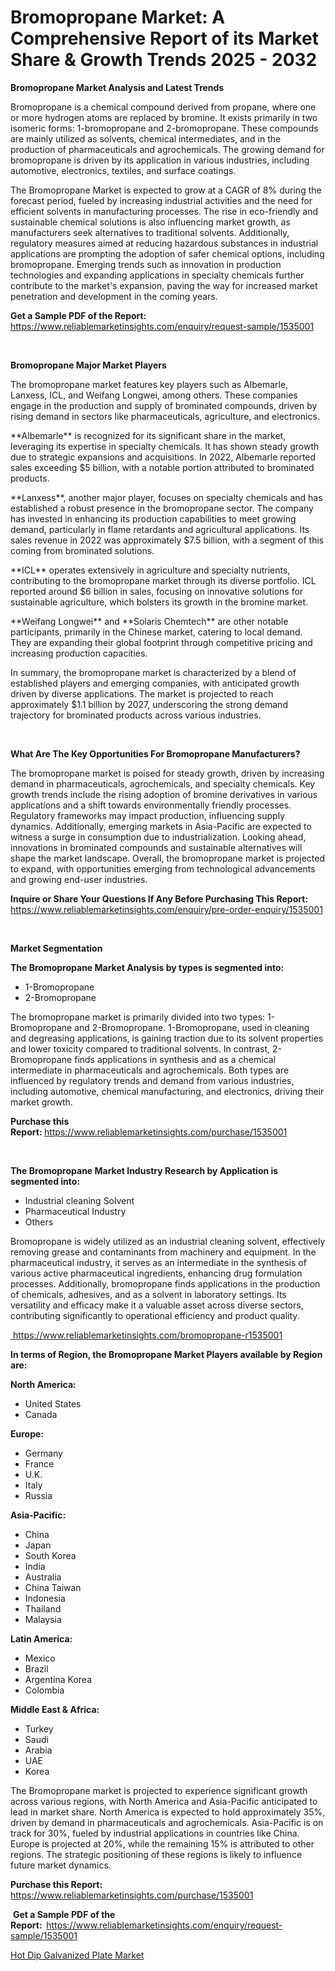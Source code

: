 <p><h1>Bromopropane Market: A Comprehensive Report of its Market Share & Growth Trends 2025 - 2032</h1></p><p><strong>Bromopropane Market Analysis and Latest Trends</strong></p>
<p><p>Bromopropane is a chemical compound derived from propane, where one or more hydrogen atoms are replaced by bromine. It exists primarily in two isomeric forms: 1-bromopropane and 2-bromopropane. These compounds are mainly utilized as solvents, chemical intermediates, and in the production of pharmaceuticals and agrochemicals. The growing demand for bromopropane is driven by its application in various industries, including automotive, electronics, textiles, and surface coatings.</p><p>The Bromopropane Market is expected to grow at a CAGR of 8% during the forecast period, fueled by increasing industrial activities and the need for efficient solvents in manufacturing processes. The rise in eco-friendly and sustainable chemical solutions is also influencing market growth, as manufacturers seek alternatives to traditional solvents. Additionally, regulatory measures aimed at reducing hazardous substances in industrial applications are prompting the adoption of safer chemical options, including bromopropane. Emerging trends such as innovation in production technologies and expanding applications in specialty chemicals further contribute to the market's expansion, paving the way for increased market penetration and development in the coming years.</p></p>
<p><strong>Get a Sample PDF of the Report:&nbsp;</strong> <a href="https://www.reliablemarketinsights.com/enquiry/request-sample/1535001?utm_campaign=3264&utm_medium=2&utm_source=Github&utm_content=ia&utm_term=31032025&utm_id=bromopropane">https://www.reliablemarketinsights.com/enquiry/request-sample/1535001</a></p>
<p>&nbsp;</p>
<p><strong>Bromopropane Major Market Players</strong></p>
<p><p>The bromopropane market features key players such as Albemarle, Lanxess, ICL, and Weifang Longwei, among others. These companies engage in the production and supply of brominated compounds, driven by rising demand in sectors like pharmaceuticals, agriculture, and electronics.</p><p>**Albemarle** is recognized for its significant share in the market, leveraging its expertise in specialty chemicals. It has shown steady growth due to strategic expansions and acquisitions. In 2022, Albemarle reported sales exceeding $5 billion, with a notable portion attributed to brominated products.</p><p>**Lanxess**, another major player, focuses on specialty chemicals and has established a robust presence in the bromopropane sector. The company has invested in enhancing its production capabilities to meet growing demand, particularly in flame retardants and agricultural applications. Its sales revenue in 2022 was approximately $7.5 billion, with a segment of this coming from brominated solutions.</p><p>**ICL** operates extensively in agriculture and specialty nutrients, contributing to the bromopropane market through its diverse portfolio. ICL reported around $6 billion in sales, focusing on innovative solutions for sustainable agriculture, which bolsters its growth in the bromine market.</p><p>**Weifang Longwei** and **Solaris Chemtech** are other notable participants, primarily in the Chinese market, catering to local demand. They are expanding their global footprint through competitive pricing and increasing production capacities.</p><p>In summary, the bromopropane market is characterized by a blend of established players and emerging companies, with anticipated growth driven by diverse applications. The market is projected to reach approximately $1.1 billion by 2027, underscoring the strong demand trajectory for brominated products across various industries.</p></p>
<p>&nbsp;</p>
<p><strong>What Are The Key Opportunities For Bromopropane Manufacturers?</strong></p>
<p><p>The bromopropane market is poised for steady growth, driven by increasing demand in pharmaceuticals, agrochemicals, and specialty chemicals. Key growth trends include the rising adoption of bromine derivatives in various applications and a shift towards environmentally friendly processes. Regulatory frameworks may impact production, influencing supply dynamics. Additionally, emerging markets in Asia-Pacific are expected to witness a surge in consumption due to industrialization. Looking ahead, innovations in brominated compounds and sustainable alternatives will shape the market landscape. Overall, the bromopropane market is projected to expand, with opportunities emerging from technological advancements and growing end-user industries.</p></p>
<p><strong>Inquire or Share Your Questions If Any Before Purchasing This Report:</strong> <a href="https://www.reliablemarketinsights.com/enquiry/pre-order-enquiry/1535001?utm_campaign=3264&utm_medium=2&utm_source=Github&utm_content=ia&utm_term=31032025&utm_id=bromopropane">https://www.reliablemarketinsights.com/enquiry/pre-order-enquiry/1535001</a></p>
<p>&nbsp;</p>
<p><strong>Market Segmentation</strong></p>
<p><strong>The Bromopropane Market Analysis by types is segmented into:</strong></p>
<p><ul><li>1-Bromopropane</li><li>2-Bromopropane</li></ul></p>
<p><p>The bromopropane market is primarily divided into two types: 1-Bromopropane and 2-Bromopropane. 1-Bromopropane, used in cleaning and degreasing applications, is gaining traction due to its solvent properties and lower toxicity compared to traditional solvents. In contrast, 2-Bromopropane finds applications in synthesis and as a chemical intermediate in pharmaceuticals and agrochemicals. Both types are influenced by regulatory trends and demand from various industries, including automotive, chemical manufacturing, and electronics, driving their market growth.</p></p>
<p><strong>Purchase this Report:&nbsp;</strong><a href="https://www.reliablemarketinsights.com/purchase/1535001?utm_campaign=3264&utm_medium=2&utm_source=Github&utm_content=ia&utm_term=31032025&utm_id=bromopropane">https://www.reliablemarketinsights.com/purchase/1535001</a></p>
<p>&nbsp;</p>
<p><strong>The Bromopropane Market Industry Research by Application is segmented into:</strong></p>
<p><ul><li>Industrial cleaning Solvent</li><li>Pharmaceutical Industry</li><li>Others</li></ul></p>
<p><p>Bromopropane is widely utilized as an industrial cleaning solvent, effectively removing grease and contaminants from machinery and equipment. In the pharmaceutical industry, it serves as an intermediate in the synthesis of various active pharmaceutical ingredients, enhancing drug formulation processes. Additionally, bromopropane finds applications in the production of chemicals, adhesives, and as a solvent in laboratory settings. Its versatility and efficacy make it a valuable asset across diverse sectors, contributing significantly to operational efficiency and product quality.</p></p>
<p><a href="https://www.reliablemarketinsights.com/bromopropane-r1535001?utm_campaign=3264&utm_medium=2&utm_source=Github&utm_content=ia&utm_term=31032025&utm_id=bromopropane">&nbsp;https://www.reliablemarketinsights.com/bromopropane-r1535001</a></p>
<p><strong>In terms of Region, the Bromopropane Market Players available by Region are:</strong></p>
<p>
    <p> <strong> North America: </strong>
        <ul>
            <li>United States</li>
            <li>Canada</li>
        </ul>
        </p> 
    <p> <strong> Europe: </strong>
        <ul>
            <li>Germany</li>
            <li>France</li>
            <li>U.K.</li>
            <li>Italy</li>
            <li>Russia</li>
        </ul>
        </p> 
    <p> <strong> Asia-Pacific: </strong>
        <ul>
            <li>China</li>
            <li>Japan</li>
            <li>South Korea</li>
            <li>India</li>
            <li>Australia</li>
            <li>China Taiwan</li>
            <li>Indonesia</li>
            <li>Thailand</li>
            <li>Malaysia</li>
        </ul>
        </p> 
    <p> <strong> Latin America: </strong>
        <ul>
            <li>Mexico</li>
            <li>Brazil</li>
            <li>Argentina Korea</li>
            <li>Colombia</li>
        </ul>
        </p> 
    <p> <strong> Middle East & Africa: </strong>
        <ul>
            <li>Turkey</li>
            <li>Saudi</li>
            <li>Arabia</li>
            <li>UAE</li>
            <li>Korea</li>
        </ul>
    </p>
    </p>
<p><p>The Bromopropane market is projected to experience significant growth across various regions, with North America and Asia-Pacific anticipated to lead in market share. North America is expected to hold approximately 35%, driven by demand in pharmaceuticals and agrochemicals. Asia-Pacific is on track for 30%, fueled by industrial applications in countries like China. Europe is projected at 20%, while the remaining 15% is attributed to other regions. The strategic positioning of these regions is likely to influence future market dynamics.</p></p>
<p><strong>Purchase this Report: </strong><a href="https://www.reliablemarketinsights.com/purchase/1535001?utm_campaign=3264&utm_medium=2&utm_source=Github&utm_content=ia&utm_term=31032025&utm_id=bromopropane">https://www.reliablemarketinsights.com/purchase/1535001</a></p>
<p>&nbsp;<strong>Get a Sample PDF of the Report:&nbsp;&nbsp;</strong><a href="https://www.reliablemarketinsights.com/enquiry/request-sample/1535001?utm_campaign=3264&utm_medium=2&utm_source=Github&utm_content=ia&utm_term=31032025&utm_id=bromopropane">https://www.reliablemarketinsights.com/enquiry/request-sample/1535001</a></p>
<p><strong></strong></p>
<p><p><a href="https://github.com/tanckfelli84/Market-Research-Report-List-1/blob/main/hot-dip-galvanized-plate-market.md?utm_campaign=3264&utm_medium=2&utm_source=Github&utm_content=ia&utm_term=31032025&utm_id=bromopropane">Hot Dip Galvanized Plate Market</a></p></p>